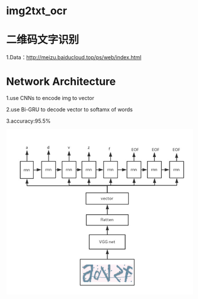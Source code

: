 # img2txt_ocr
# 二维码文字识别
1.Data：http://meizu.baiducloud.top/ps/web/index.html <p>

# Network Architecture
1.use CNNs to encode img to vector<p>
2.use Bi-GRU to decode vector to softamx of words <p>
3.accuracy:95.5% <p>
![image](https://github.com/KirtoXX/img2txt_ocr/blob/master/59478a4da1b1b.jpg)
